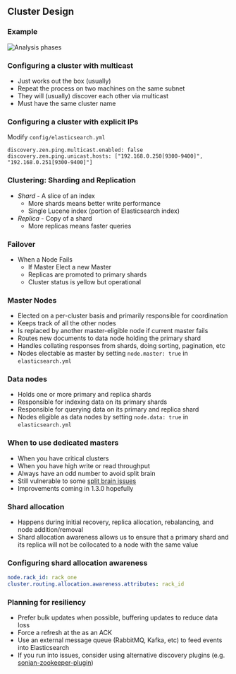 ## Cluster Design


### Example

![Analysis phases](images/sharding-replica.svg)


### Configuring a cluster with multicast

* Just works out the box (usually)
* Repeat the process on two machines on the same subnet
* They will (usually) discover each other via multicast
* Must have the same cluster name


### Configuring a cluster with explicit IPs

Modify `config/elasticsearch.yml`

```
discovery.zen.ping.multicast.enabled: false
discovery.zen.ping.unicast.hosts: ["192.168.0.250[9300-9400]", "192.168.0.251[9300-9400]"]
```


### Clustering: Sharding and Replication

* <em>Shard</em> - A slice of an index
    * More shards means better write performance
    * Single Lucene index (portion of Elasticsearch index)
* <em>Replica</em> - Copy of a shard
    * More replicas means faster queries


### Failover

* When a Node Fails
    * If Master Elect a new Master
    * Replicas are promoted to primary shards
    * Cluster status is yellow but operational


### Master Nodes

* Elected on a per-cluster basis and primarily responsible for coordination
* Keeps track of all the other nodes
* Is replaced by another master-eligible node if current master fails
* Routes new documents to data node holding the primary shard
* Handles collating responses from shards, doing sorting, pagination, etc 
* Nodes electable as master by setting `node.master: true` in `elasticsearch.yml` 


### Data nodes

* Holds one or more primary and replica shards
* Responsible for indexing data on its primary shards
* Responsible for querying data on its primary and replica shard
* Nodes eligible as data nodes by setting `node.data: true` in `elasticsearch.yml`


### When to use dedicated masters

* When you have critical clusters
* When you have high write or read throughput
* Always have an odd number to avoid split brain
* Still vulnerable to some [split brain issues](http://github.com/elasticsearch/elasticsearch/issues/2488)
* Improvements coming in 1.3.0 hopefully


### Shard allocation

* Happens during initial recovery, replica allocation, rebalancing, and node addition/removal
* Shard allocation awareness allows us to ensure that a primary shard and its replica will not be collocated to a node with the same value 


### Configuring shard allocation awareness

```yaml
node.rack_id: rack_one
cluster.routing.allocation.awareness.attributes: rack_id
```


### Planning for resiliency
              
* Prefer bulk updates when possible, buffering updates to reduce data loss
* Force a refresh at the as an ACK
* Use an external message queue (RabbitMQ, Kafka, etc) to feed events into Elasticsearch
* If you run into issues, consider using alternative discovery plugins (e.g. [sonian-zookeeper-plugin](https://github.com/sonian/elasticsearch-zookeeper))